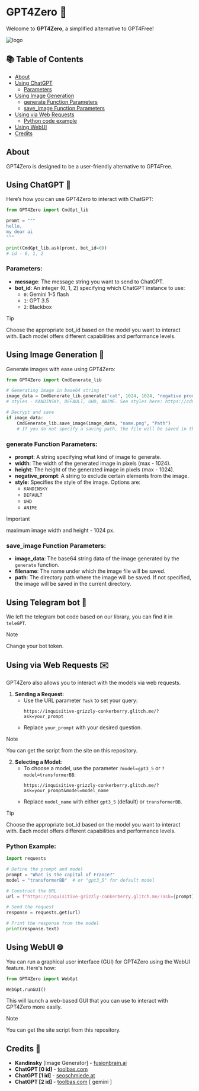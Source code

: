# GPT4Zero 🚀

Welcome to **GPT4Zero**, a simplified alternative to GPT4Free!

![logo](https://i.ibb.co/3SQqx9v/photo-2024-08-31-12-14-53.jpg)

## 📚 Table of Contents
- [About](#about)
- [Using ChatGPT](#using-chatgpt-)
  - [Parameters](#parameters)
- [Using Image Generation ](#using-image-generation-)
  - [generate Function Parameters](#generate-function-parameters)
  - [save_image Function Parameters](#save_image-function-parameters)
- [Using via Web Requests](#using-via-web-requests-)
  - [Python code example](#python-example)
- [Using WebUI](#using-webui-)
- [Credits](#credits-)

## About

GPT4Zero is designed to be a user-friendly alternative to GPT4Free.

## Using ChatGPT 🤖

Here’s how you can use GPT4Zero to interact with ChatGPT:

```python
from GPT4Zero import CmdGpt_lib

promt = """
hello,
my dear ai
"""

print(CmdGpt_lib.ask(promt, bot_id=0))
# id - 0, 1, 2
```

### Parameters:
- **message**: The message string you want to send to ChatGPT.
- **bot_id**: An integer (0, 1, 2) specifying which ChatGPT instance to use:
  - `0`: Gemini 1-5 flash
  - `1`: GPT 3.5
  - `2`: Blackbox
 
> [!TIP]
>  Choose the appropriate bot_id based on the model you want to interact with. Each model offers different capabilities and performance levels.

## Using Image Generation 🎨

Generate images with ease using GPT4Zero:

```python
from GPT4Zero import CmdGenerate_lib

# Generating image in base64 string
image_data = CmdGenerate_lib.generate("cat", 1024, 1024, "negative prompt", "style") 
# styles - KANDINSKY, DEFAULT, UHD, ANIME. See styles here: https://cdn.fusionbrain.ai/static/styles/key

# Decrypt and save
if image_data:
    CmdGenerate_lib.save_image(image_data, "name.png", "Path") 
    # If you do not specify a saving path, the file will be saved in the same directory
```

### generate Function Parameters:
- **prompt**: A string specifying what kind of image to generate.
- **width**: The width of the generated image in pixels (max - 1024).
- **height**: The height of the generated image in pixels (max - 1024).
- **negative_prompt**: A string to exclude certain elements from the image.
- **style**: Specifies the style of the image. Options are:
  - `KANDINSKY`
  - `DEFAULT`
  - `UHD`
  - `ANIME`
> [!IMPORTANT]
> maximum image width and height - 1024 px.

### save_image Function Parameters:
- **image_data**: The base64 string data of the image generated by the `generate` function.
- **filename**: The name under which the image file will be saved.
- **path**: The directory path where the image will be saved. If not specified, the image will be saved in the current directory.

## Using Telegram bot 💬
We left the telegram bot code based on our library, you can find it in `teleGPT`.

> [!NOTE]
> Change your bot token.

## Using via Web Requests ✉️

GPT4Zero also allows you to interact with the models via web requests.

1. **Sending a Request:**
   - Use the URL parameter `?ask` to set your query:
     ```
     https://inquisitive-grizzly-conkerberry.glitch.me/?ask=your_prompt
     ```
   - Replace `your_prompt` with your desired question.

> [!NOTE]
> You can get the script from the site on this repository.

2. **Selecting a Model:**
   - To choose a model, use the parameter `?model=gpt3_5` or `?model=transformerBB`:
     ```
     https://inquisitive-grizzly-conkerberry.glitch.me/?ask=your_prompt&model=model_name
     ```
   - Replace `model_name` with either `gpt3_5` (default) or `transformerBB`.

> [!TIP]
> Choose the appropriate bot_id based on the model you want to interact with. Each model offers different capabilities and performance levels.

### Python Example:

```python
import requests

# Define the prompt and model
prompt = "What is the capital of France?"
model = "transformerBB"  # or "gpt3_5" for default model

# Construct the URL
url = f"https://inquisitive-grizzly-conkerberry.glitch.me/?ask={prompt}&model={model}"

# Send the request
response = requests.get(url)

# Print the response from the model
print(response.text)
```

## Using WebUI 🌐
You can run a graphical user interface (GUI) for GPT4Zero using the WebUI feature. Here's how:
```Python
from GPT4Zero import WebGpt

WebGpt.runGUI()
```
This will launch a web-based GUI that you can use to interact with GPT4Zero more easily.

> [!NOTE]
> You can get the site script from this repository.

## Credits 🙌

- **Kandinsky** [Image Generator] - [fusionbrain.ai](https://fusionbrain.ai/)
- **ChatGPT [0 id]** - [toolbas.com](https://toolbaz.com/writer/chat-gpt-alternative)
- **ChatGPT [1 id]** - [seoschmiede.at](https://seoschmiede.at/en/aitools/chatgpt-tool/)
- **ChatGPT [2 id]** - [toolbas.com](https://toolbaz.com/writer/chat-gpt-alternative) [ gemini ]
